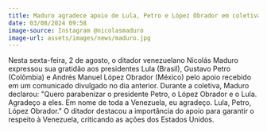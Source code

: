 ```yaml
---
title: Maduro agradece apoio de Lula, Petro e López Obrador em coletiva
date: 03/08/2024 09:58
image-source: Instagram @nicolasmaduro
image-url: assets/images/news/maduro.jpg
---
```


Nesta sexta-feira, 2 de agosto, o ditador venezuelano Nicolás Maduro expressou sua gratidão aos presidentes Lula (Brasil), Gustavo Petro (Colômbia) e Andrés Manuel López Obrador (México) pelo apoio recebido em um comunicado divulgado no dia anterior. Durante a coletiva, Maduro declarou: "Quero parabenizar o presidente Petro, o López Obrador e o Lula. Agradeço a eles. Em nome de toda a Venezuela, eu agradeço. Lula, Petro, López Obrador." O ditador destacou a importância do apoio para garantir o respeito à Venezuela, criticando as ações dos Estados Unidos.
